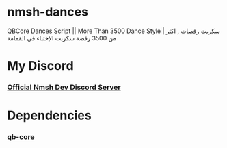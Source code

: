 # nmsh-dances
QBCore Dances Script || More Than 3500 Dance Style | سكربت رقصات , اكثر من 3500 رقصة
سكربت الإختباء في القمامة
# My Discord
### [Official Nmsh Dev Discord Server](https://discord.gg/rfEs2VvaSd)

# Dependencies
### [qb-core](https://github.com/qbcore-framework/qb-core)
